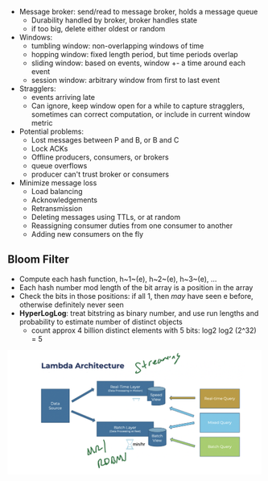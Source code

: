 - Message broker: send/read to message broker, holds a message queue
	- Durability handled by broker, broker handles state
	- if too big, delete either oldest or random
- Windows:
	- tumbling window: non-overlapping windows of time
	- hopping window: fixed length period, but time periods overlap
	- sliding window: based on events, window +- a time around each event
	- session window: arbitrary window from first to last event
- Stragglers:
	- events arriving late
	- Can ignore, keep window open for a while to capture stragglers, sometimes can correct computation, or include in current window metric
- Potential problems:
	- Lost messages between P and B, or B and C
	- Lock ACKs
	- Offline producers, consumers, or brokers
	- queue overflows
	- producer can't trust broker or consumers
- Minimize message loss
	- Load balancing
	- Acknowledgements
	- Retransmission
	- Deleting messages using TTLs, or at random
	- Reassigning consumer duties from one consumer to another
	- Adding new consumers on the fly
## Bloom Filter
- Compute each hash function, h~1~(e), h~2~(e), h~3~(e), ...
- Each hash number mod length of the bit array is a position in the array
- Check the bits in those positions: if all 1, then *may* have seen e before, otherwise definitely never seen
- **HyperLogLog**: treat bitstring as binary number, and use run lengths and probability to estimate number of distinct objects
	- count approx 4 billion distinct elements with 5 bits: log2 log2 (2^32) = 5

![Screenshot 2024-03-17 at 8.43.47 PM.png](../../_resources/Screenshot%202024-03-17%20at%208.43.47%20PM.png)

